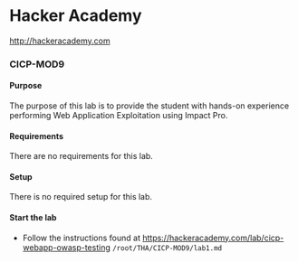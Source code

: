 Hacker Academy
==============
http://hackeracademy.com

### CICP-MOD9

#### Purpose
The purpose of this lab is to provide the student with hands-on experience performing Web Application Exploitation using Impact Pro.

#### Requirements
There are no requirements for this lab.

#### Setup
There is no required setup for this lab.

#### Start the lab
* Follow the instructions found at https://hackeracademy.com/lab/cicp-webapp-owasp-testing
    ```/root/THA/CICP-MOD9/lab1.md```
